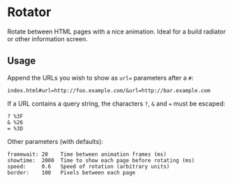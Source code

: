 Rotator
=======

Rotate between HTML pages with a nice animation. Ideal for a build radiator or
other information screen.

Usage
-----

Append the URLs you wish to show as `url=` parameters after a `#`:

    index.html#url=http://foo.example.com/&url=http://bar.example.com

If a URL contains a query string, the characters `?`, `&` and `=` must be escaped:

    ? %3F
    & %26
    = %3D

Other parameters (with defaults):

    framewait: 20    Time between animation frames (ms)
    showtime:  2000  Time to show each page before rotating (ms)
    speed:     0.6   Speed of rotation (arbitrary units)
    border:    100   Pixels between each page
